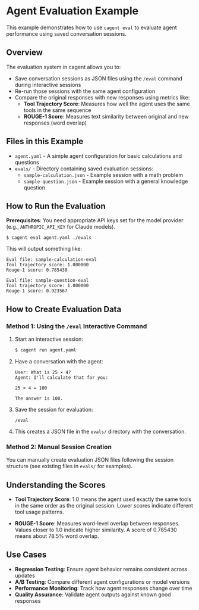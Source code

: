 # Agent Evaluation Example

This example demonstrates how to use `cagent eval` to evaluate agent performance using saved conversation sessions.

## Overview

The evaluation system in cagent allows you to:
- Save conversation sessions as JSON files using the `/eval` command during interactive sessions
- Re-run those sessions with the same agent configuration
- Compare the original responses with new responses using metrics like:
  - **Tool Trajectory Score**: Measures how well the agent uses the same tools in the same sequence
  - **ROUGE-1 Score**: Measures text similarity between original and new responses (word overlap)

## Files in this Example

- `agent.yaml` - A simple agent configuration for basic calculations and questions
- `evals/` - Directory containing saved evaluation sessions:
  - `sample-calculation.json` - Example session with a math problem
  - `sample-question.json` - Example session with a general knowledge question

## How to Run the Evaluation

**Prerequisites**: You need appropriate API keys set for the model provider (e.g., `ANTHROPIC_API_KEY` for Claude models).

```console
$ cagent eval agent.yaml ./evals
```

This will output something like:

```console
Eval file: sample-calculation-eval
Tool trajectory score: 1.000000
Rouge-1 score: 0.785430

Eval file: sample-question-eval  
Tool trajectory score: 1.000000
Rouge-1 score: 0.923567
```

## How to Create Evaluation Data

### Method 1: Using the `/eval` Interactive Command

1. Start an interactive session:
   ```bash
   $ cagent run agent.yaml
   ```

2. Have a conversation with the agent:
   ```
   User: What is 25 × 4?
   Agent: I'll calculate that for you:
   
   25 × 4 = 100
   
   The answer is 100.
   ```

3. Save the session for evaluation:
   ```
   /eval
   ```

4. This creates a JSON file in the `evals/` directory with the conversation.

### Method 2: Manual Session Creation

You can manually create evaluation JSON files following the session structure (see existing files in `evals/` for examples).

## Understanding the Scores

- **Tool Trajectory Score**: 1.0 means the agent used exactly the same tools in the same order as the original session. Lower scores indicate different tool usage patterns.

- **ROUGE-1 Score**: Measures word-level overlap between responses. Values closer to 1.0 indicate higher similarity. A score of 0.785430 means about 78.5% word overlap.

## Use Cases

- **Regression Testing**: Ensure agent behavior remains consistent across updates
- **A/B Testing**: Compare different agent configurations or model versions  
- **Performance Monitoring**: Track how agent responses change over time
- **Quality Assurance**: Validate agent outputs against known good responses
